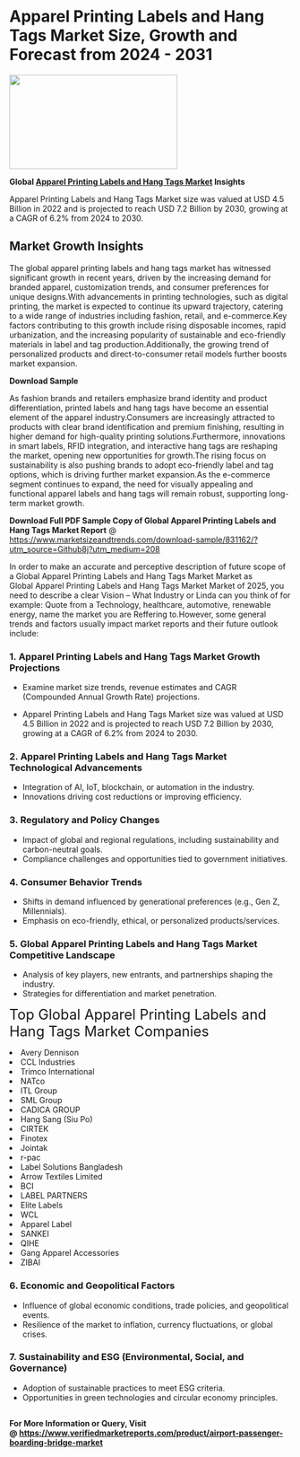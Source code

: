 <H1>Apparel Printing Labels and Hang Tags Market Size, Growth and Forecast from 2024 - 2031</H1><img class="aligncenter size-medium wp-image-584254" src="https://thirdeyenews.in/wp-content/uploads/2024/09/Global-Market-Research-300x168.jpeg" alt="" width="300" height="168" /><p><strong>Global&nbsp;<a href="https://www.marketsizeandtrends.com/download-sample/831162/?utm_source=Github8j?utm_medium=208">Apparel Printing Labels and Hang Tags Market</a> Insights</strong></p><p>Apparel Printing Labels and Hang Tags Market size was valued at USD 4.5 Billion in 2022 and is projected to reach USD 7.2 Billion by 2030, growing at a CAGR of 6.2% from 2024 to 2030.</p><p><h2>Market Growth Insights</h2> <p>The global apparel printing labels and hang tags market has witnessed significant growth in recent years, driven by the increasing demand for branded apparel, customization trends, and consumer preferences for unique designs.With advancements in printing technologies, such as digital printing, the market is expected to continue its upward trajectory, catering to a wide range of industries including fashion, retail, and e-commerce.Key factors contributing to this growth include rising disposable incomes, rapid urbanization, and the increasing popularity of sustainable and eco-friendly materials in label and tag production.Additionally, the growing trend of personalized products and direct-to-consumer retail models further boosts market expansion.</p> <p><strong>Download Sample</strong></p> <p>As fashion brands and retailers emphasize brand identity and product differentiation, printed labels and hang tags have become an essential element of the apparel industry.Consumers are increasingly attracted to products with clear brand identification and premium finishing, resulting in higher demand for high-quality printing solutions.Furthermore, innovations in smart labels, RFID integration, and interactive hang tags are reshaping the market, opening new opportunities for growth.The rising focus on sustainability is also pushing brands to adopt eco-friendly label and tag options, which is driving further market expansion.As the e-commerce segment continues to expand, the need for visually appealing and functional apparel labels and hang tags will remain robust, supporting long-term market growth.</p> <p><span class=""><strong>Download Full PDF Sample Copy of Global Apparel Printing Labels and Hang Tags Market Report</strong> @ <a href="https://www.marketsizeandtrends.com/download-sample/831162/?utm_source=Github8j?utm_medium=208" target="_blank">https://www.marketsizeandtrends.com/download-sample/831162/?utm_source=Github8j?utm_medium=208</a></span></p><p>In order to make an accurate and perceptive description of future scope of a Global&nbsp;Apparel Printing Labels and Hang Tags Market Market as Global&nbsp;Apparel Printing Labels and Hang Tags Market Market of 2025, you need to describe a clear Vision &ndash; What Industry or Linda can you think of for example: Quote from a Technology, healthcare, automotive, renewable energy, name the market you are Reffering to.However, some general trends and factors usually impact market reports and their future outlook include:</p><h3>1.&nbsp;<strong>Apparel Printing Labels and Hang Tags Market Growth Projections</strong></h3><ul><li>Examine market size trends, revenue estimates and CAGR (Compounded Annual Growth Rate) projections.</li><li><p>Apparel Printing Labels and Hang Tags Market size was valued at USD 4.5 Billion in 2022 and is projected to reach USD 7.2 Billion by 2030, growing at a CAGR of 6.2% from 2024 to 2030.</p></li></ul><h3>2.&nbsp;<strong>Apparel Printing Labels and Hang Tags Market Technological Advancements</strong></h3><ul><li>Integration of AI, IoT, blockchain, or automation in the industry.</li><li>Innovations driving cost reductions or improving efficiency.</li></ul><h3>3.&nbsp;<strong>Regulatory and Policy Changes</strong></h3><ul><li>Impact of global and regional regulations, including sustainability and carbon-neutral goals.</li><li>Compliance challenges and opportunities tied to government initiatives.</li></ul><h3>4.&nbsp;<strong>Consumer Behavior Trends</strong></h3><ul><li>Shifts in demand influenced by generational preferences (e.g., Gen Z, Millennials).</li><li>Emphasis on eco-friendly, ethical, or personalized products/services.</li></ul><h3>5.&nbsp;<strong>Global Apparel Printing Labels and Hang Tags Market Competitive Landscape</strong></h3><ul><li>Analysis of key players, new entrants, and partnerships shaping the industry.</li><li>Strategies for differentiation and market penetration.</li></ul><p data-pm-slice="1 1 []"><span style="color: inherit; font-family: inherit; font-size: 25px;">Top Global Apparel Printing Labels and Hang Tags Market Companies</span></p><div class="" data-test-id=""><p><li>Avery Dennison</li><li> CCL Industries</li><li> Trimco International</li><li> NATco</li><li> ITL Group</li><li> SML Group</li><li> CADICA GROUP</li><li> Hang Sang (Siu Po)</li><li> CIRTEK</li><li> Finotex</li><li> Jointak</li><li> r-pac</li><li> Label Solutions Bangladesh</li><li> Arrow Textiles Limited</li><li> BCI</li><li> LABEL PARTNERS</li><li> Elite Labels</li><li> WCL</li><li> Apparel Label</li><li> SANKEI</li><li> QIHE</li><li> Gang Apparel Accessories</li><li> ZIBAI</li></p></div><h3>6.&nbsp;<strong>Economic and Geopolitical Factors</strong></h3><ul><li>Influence of global economic conditions, trade policies, and geopolitical events.</li><li>Resilience of the market to inflation, currency fluctuations, or global crises.</li></ul><h3>7.&nbsp;<strong>Sustainability and ESG (Environmental, Social, and Governance)</strong></h3><ul><li>Adoption of sustainable practices to meet ESG criteria.</li><li>Opportunities in green technologies and circular economy principles.</li></ul><h2><strong style="font-size: 14px;">For More Information or Query, Visit @&nbsp;</strong><a style="background-color: #ffffff; font-size: 14px;" href="https://www.marketsizeandtrends.com/report/apparel-printing-labels-and-hang-tags-market/" target="_blank">https://www.verifiedmarketreports.com/product/airport-passenger-boarding-bridge-market</a></h2>